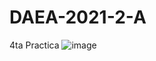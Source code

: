 # DAEA-2021-2-A
4ta Practica
![image](https://user-images.githubusercontent.com/79278185/144067431-c1039eaa-bd0c-49fc-82a7-d1db7c014fa9.png)
